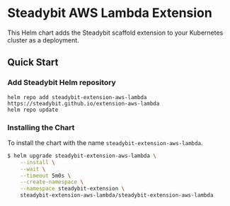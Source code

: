 # Steadybit AWS Lambda Extension

This Helm chart adds the Steadybit scaffold extension to your Kubernetes cluster as a deployment.

## Quick Start

### Add Steadybit Helm repository

```
helm repo add steadybit-extension-aws-lambda https://steadybit.github.io/extension-aws-lambda
helm repo update
```

### Installing the Chart

To install the chart with the name `steadybit-extension-aws-lambda`.

```bash
$ helm upgrade steadybit-extension-aws-lambda \
    --install \
    --wait \
    --timeout 5m0s \
    --create-namespace \
    --namespace steadybit-extension \
    steadybit-extension-aws-lambda/steadybit-extension-aws-lambda
```

